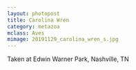 ```yaml
---
layout: photopost
title: Carolina Wren
category: metazoa
mclass: Aves
mimage: 20191129_carolina_wren_s.jpg
---
```


Taken at Edwin Warner Park, Nashville, TN

